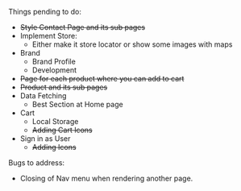 Things pending to do:

- ~~Style Contact Page and its sub pages~~
- Implement Store:
  - Either make it store locator or show some images with maps
- Brand
  - Brand Profile
  - Development
- ~~Page for each product where you can add to cart~~
- ~~Product and its sub pages~~
- Data Fetching
  - Best Section at Home page
- Cart
  - Local Storage
  - ~~Adding Cart Icons~~
- Sign in as User
  - ~~Adding Icons~~

Bugs to address:

- Closing of Nav menu when rendering another page.
